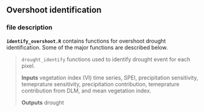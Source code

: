 ## Overshoot identification
### file description
**``identify_overshoot.R``**  contains functions for overshoot drought identification. Some of the major functions are described below.

>``drought_identify`` functions used to identify drought event for each pixel. 
>
>**Inputs** vegetation index (VI) time series, SPEI, precipitation sensitivity, temeprature sensitivity, precipitation contribution, temeprature contribution from DLM, and mean vegetation index.
>
>**Outputs** drought 
